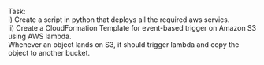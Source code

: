 Task: <br />
  i) Create a script in python that deploys all the required aws servics.<br />
  ii) Create a CloudFormation Template for event-based trigger on Amazon S3 using AWS lambda.<br />
      Whenever an object lands on S3, it should trigger lambda and copy the object to another bucket.<br />
